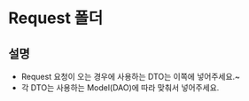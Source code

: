 # Request 폴더

## 설명
- Request 요청이 오는 경우에 사용하는 DTO는 이쪽에 넣어주세요.~
- 각 DTO는 사용하는 Model(DAO)에 따라 맞춰서 넣어주세요.